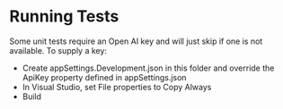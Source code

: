# Running Tests
Some unit tests require an Open AI key and will just skip if one is not available. 
To supply a key:
- Create appSettings.Development.json in this folder and override the ApiKey property defined in appSettings.json
- In Visual Studio, set File properties to Copy Always
- Build
